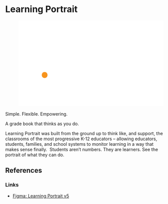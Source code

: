 # Learning Portrait

<div style="text-align:right"><img src="./logo.svg" alt="logo" /></div>

Simple. Flexible. Empowering.

A grade book that thinks as you do.

Learning Portrait was built from the ground up to think like, and support, the classrooms of the most progressive K-12 educators – allowing educators, students, families, and school systems to monitor learning in a way that makes sense finally.  Students aren’t numbers. They are learners. See the portrait of what they can do.

## References

### Links

-   [Figma: Learning Portrait v5](https://www.figma.com/file/AnL18DKGLfAfbF7G0QdcfU/Learning-Portrait-2.0?type=design&node-id=349-1363&mode=design)
